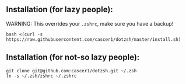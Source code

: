 ## Installation (for lazy people):
WARNING: This overrides your `.zshrc`, make sure you have a backup!

    bash <(curl -s https://raw.githubusercontent.com/cascer1/dotzsh/master/install.sh)

## Installation (for not-so lazy people):

    git clone git@github.com:cascer1/dotzsh.git ~/.zsh
    ln -s ~/.zsh/zshrc ~/.zshrc

